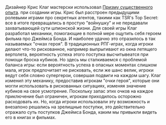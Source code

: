 Дизайнер Крис Клаг мастерски использовал [Призму существенного опыта](Призма%202.%20Призма%20существенного%20опыта.md). при создании игры. Крис был расстроен предыдущими ролевыми играми про секретных агентов, такими как TSR's Top Secret: все в итоге превращались в простую "войнушку" и не передавали захватывающей сути шпионской жизни. Для своей игры Клаг разработал механики, помогающие в полной мере ощутить себя героем фильма про Джеймса Бонда. И наиболее удачно это  отразилось в так называемых "очках героя". В традиционных РПГ-играх, когда игроки делают что-то рискованное, например выпрыгивают из окна летящего вертолета, вероятность успеха этого поступка высчитывеатся при помощи броска кубиков. Но здесь мы сталкиваемся с проблемой баланса игры: если вероятность успеха в опасных моментах слишком мала, игрок предпочитает не рисковать, если же шанс велик, игроки ведут себя словно супергерои, совершая подвиги на каждом шагу. Клаг изменил эту механику, предоставив игрокам "очки героя", которые они могли использовать в рискованных ситуациях, изменяя значение кубиков на свое усмотрение. Поскольку запас этих очков на каждое приключение был ограничен, игрокам приходилось осторожно расходовать их. Но, когда игроки использовали эту возможность и внезапоно решались на зрелищные поступки, это действительно отражало суть поступков Джеймса Бонда, каким мы привыкли видеть его в книгах и фильмах.